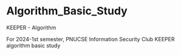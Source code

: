 # Algorithm_Basic_Study
KEEPER - Algorithm


For 2024-1st semester, PNUCSE Information Security Club KEEPER algorithm basic study
